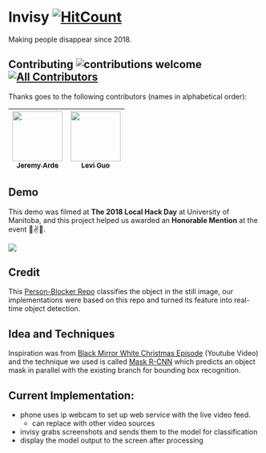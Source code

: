 # Invisy [![HitCount](http://hits.dwyl.io/LeviIsAwesome/https://github.com/LeviIsAwesome/Invisy.svg)](http://hits.dwyl.io/LeviIsAwesome/https://github.com/LeviIsAwesome/Invisy)
Making people disappear since 2018.

## Contributing ![contributions welcome](https://img.shields.io/badge/contributions-welcome-brightgreen.svg?style=flat) [![All Contributors](https://img.shields.io/badge/all_contributors-2-orange.svg?style=flat)](#contributors) 
Thanks goes to the following contributors (names in alphabetical order):

| [<img src="https://avatars0.githubusercontent.com/u/22110517?s=400&v=4" width="100px;"/><br /><sub><b>Jeremy Arde</b></sub>](https://github.com/Jarde01) | [<img src="https://avatars2.githubusercontent.com/u/37234961?s=400&v=4" width="100px;"/><br /><sub><b>Levi Guo</b></sub>](https://github.com/LeviIsAwesome)  | 
|---|---|


## Demo
This demo was filmed at **The 2018 Local Hack Day** at University of Manitoba, and this project helped us awarded an **Honorable Mention** at the event 🎊✌️🎉.   

![](https://github.com/Jarde01/Invisy/blob/master/person_blocker.gif)

## Credit
This [Person-Blocker Repo](https://github.com/minimaxir/person-blocker) classifies the object in the still image, our implementations were based on this repo and turned its feature into real-time object detection.

## Idea and Techniques
Inspiration was from [Black Mirror White Christmas Episode](https://www.youtube.com/watch?v=_dXqugxU1sk&t=44s) (Youtube Video) and the technique we used is called [Mask R-CNN](https://arxiv.org/abs/1703.06870) which predicts an object mask in parallel with the existing branch for bounding box recognition.

## Current Implementation: 
- phone uses ip webcam to set up web service with the live video feed.
  - can replace with other video sources
- invisy grabs screenshots and sends them to the model for classification
- display the model output to the screen after processing


